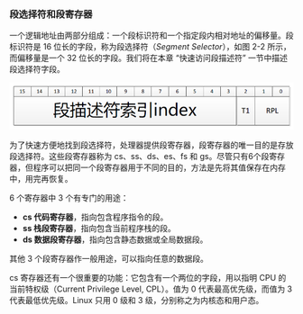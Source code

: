 ### 段选择符和段寄存器

一个逻辑地址由两部分组成：一个段标识符和一个指定段内相对地址的偏移量。段标识符是 16 位长的字段，称为段选择符（*Segment Selector*），如图 2-2 所示，而偏移量是一个 32 位长的字段。我们将在本章 “快速访问段描述符” 一节中描述段选择符字段。

![图 2-2：段描述符格式](../static/2_2.png)

为了快速方便地找到段选择符，处理器提供段寄存器，段寄存器的唯一目的是存放段选择符。这些段寄存器称为 cs、ss、ds、es、fs 和 gs。尽管只有6个段寄存器，但程序可以把同一个段寄存器用于不同的目的，方法是先将其值保存在内存中，用完再恢复。

6 个寄存器中 3 个有专门的用途：
- **cs 代码寄存器**，指向包含程序指令的段。
- **ss 栈段寄存器**，指向包含当前程序栈的段。
- **ds 数据段寄存器**，指向包含静态数据或全局数据段。

其他 3 个段寄存器作一般用途，可以指向任意的数据段。

cs 寄存器还有一个很重要的功能：它包含有一个两位的字段，用以指明 CPU 的当前特权级（Current Privilege Level, CPL）。值为 0 代表最高优先级，而值为 3 代表最低优先级。Linux 只用 0 级和 3 级，分别称之为内核态和用户态。
